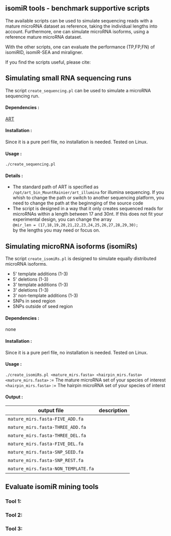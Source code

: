 ## isomiR tools - benchmark supportive scripts
The available scripts can be used to simulate sequencing reads with a mature microRNA dataset as reference, taking the individual lengths into account.
Furthermore, one can simulate microRNA isoforms, using a reference mature microRNA dataset. <br />

With the other scripts, one can evaluate the performance (TP,FP,FN) of isomiRID, isomiR-SEA and miraligner.<br />

If you find the scripts useful, please cite:<br />



## Simulating small RNA sequencing runs
The script `create_sequencing.pl` can be used to simulate a microRNA sequencing run.
#### Dependencies : 
[ART](https://www.niehs.nih.gov/research/resources/software/biostatistics/art/)
#### Installation : 
Since it is a pure perl file, no installation is needed. Tested on Linux. 
#### Usage : 
`./create_sequencing.pl ` <br/>
#### Details :
* The standard path of ART is specified as `/opt/art_bin_MountRainier/art_illumina` for illumina sequencing. If you whish to change the path or switch to another sequencing platform, you need to change the path at the beginnging of the source code
* The script is designed in a way that it only creates sequenced reads for microRNAs within a length between 17 and 30nt. If this does not fit your experimental design, you can change the array <br /> `@mir_len = (17,18,19,20,21,22,23,24,25,26,27,28,29,30);`<br /> by the lengths you may need or focus on.

## Simulating microRNA isoforms (isomiRs)
The script `create_isomiRs.pl` is designed to simulate equally distributed microRNA isoforms.
* 5' template additions (1-3)
* 5' deletions (1-3)
* 3' template additions (1-3)
* 3' deletions (1-3)
* 3' non-template additions (1-3)
* SNPs in seed region
* SNPs outside of seed region
#### Dependencies : 
none
#### Installation :
Since it is a pure perl file, no installation is needed. Tested on Linux. 
#### Usage :
`./create_isomiRs.pl <mature_mirs.fasta> <hairpin_mirs.fasta>` <br/>
`<mature_mirs.fasta>`  := The mature microRNA set of your species of interest  <br/>
`<hairpin_mirs.fasta>` := The hairpin microRNA set of your species of interst  <br/>
#### Output :
|output file                          |        description    |
| ---                                 | ---                   |
|`mature_mirs.fasta-FIVE_ADD.fa`      |   <br/>               |
|`mature_mirs.fasta-THREE_ADD.fa`     |   <br/>               |
|`mature_mirs.fasta-THREE_DEL.fa`     |   <br/>               |
|`mature_mirs.fasta-FIVE_DEL.fa`      |   <br/>               |
|`mature_mirs.fasta-SNP_SEED.fa`      |   <br/>               |
|`mature_mirs.fasta-SNP_REST.fa`      |   <br/>               |
|`mature_mirs.fasta-NON_TEMPLATE.fa`  |   <br/>               |


## Evaluate isomiR mining tools

### Tool 1:


### Tool 2:


### Tool 3:
